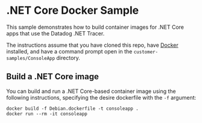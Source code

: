 # .NET Core Docker Sample
This sample demonstrates how to build container images for .NET Core apps that use the Datadog .NET Tracer.

The instructions assume that you have cloned this repo, have [Docker](https://www.docker.com/products/docker) installed, and have a command prompt open in the `customer-samples/ConsoleApp` directory.

## Build a .NET Core image
You can build and run a .NET Core-based container image using the following instructions, specifying the desire dockerfile with the `-f` argument:

```console
docker build -f Debian.dockerfile -t consoleapp .
docker run --rm -it consoleapp
```
